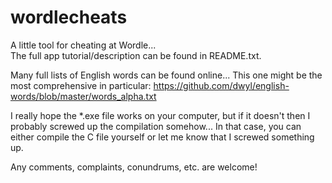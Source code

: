 # wordlecheats
A little tool for cheating at Wordle...
<br>
The full app tutorial/description can be found in README.txt.

Many full lists of English words can be found online...
This one might be the most comprehensive in particular: <a>https://github.com/dwyl/english-words/blob/master/words_alpha.txt</a>

I really hope the *.exe file works on your computer, but if it doesn't then I probably screwed up the compilation somehow...
In that case, you can either compile the C file yourself or let me know that I screwed something up.

Any comments, complaints, conundrums, etc. are welcome!
